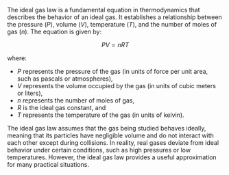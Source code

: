 
The ideal gas law is a fundamental equation in thermodynamics that describes the behavior of an ideal gas. It establishes a relationship between the pressure ($P$), volume ($V$), temperature ($T$), and the number of moles of gas ($n$). The equation is given by:

$$PV = nRT$$

where:

- $P$ represents the pressure of the gas (in units of force per unit area, such as pascals or atmospheres),
- $V$ represents the volume occupied by the gas (in units of cubic meters or liters),
- $n$ represents the number of moles of gas,
- $R$ is the ideal gas constant, and
- $T$ represents the temperature of the gas (in units of kelvin).

The ideal gas law assumes that the gas being studied behaves ideally, meaning that its particles have negligible volume and do not interact with each other except during collisions. In reality, real gases deviate from ideal behavior under certain conditions, such as high pressures or low temperatures. However, the ideal gas law provides a useful approximation for many practical situations.